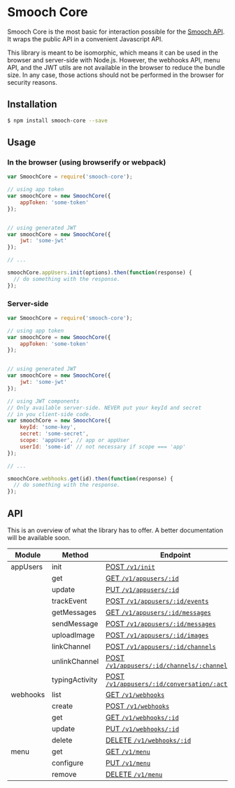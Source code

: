 # Smooch Core

Smooch Core is the most basic for interaction possible for the [Smooch API](http://docs.smooch.io/rest). It wraps the public API in a convenient Javascript API.

This library is meant to be isomorphic, which means it can be used in the browser and server-side with Node.js. However, the webhooks API, menu API, and the JWT utils are not available in the browser to reduce the bundle size. In any case, those actions should not be performed in the browser for security reasons.

## Installation
```bash
$ npm install smooch-core --save
```

## Usage

### In the browser (using browserify or webpack)

```js
var SmoochCore = require('smooch-core');

// using app token
var smoochCore = new SmoochCore({
    appToken: 'some-token'
});


// using generated JWT
var smoochCore = new SmoochCore({
    jwt: 'some-jwt'
});

// ...

smoochCore.appUsers.init(options).then(function(response) {
  // do something with the response.
});
```


### Server-side

```js
var SmoochCore = require('smooch-core');

// using app token
var smoochCore = new SmoochCore({
    appToken: 'some-token'
});


// using generated JWT
var smoochCore = new SmoochCore({
    jwt: 'some-jwt'
});

// using JWT components
// Only available server-side. NEVER put your keyId and secret
// in you client-side code.
var smoochCore = new SmoochCore({
    keyId: 'some-key',
    secret: 'some-secret',
    scope: 'appUser', // app or appUser
    userId: 'some-id' // not necessary if scope === 'app'
});

// ...

smoochCore.webhooks.get(id).then(function(response) {
  // do something with the response.
});

```

## API
This is an overview of what the library has to offer. A better documentation will be available soon.

| Module    | Method  | Endpoint |
|--------   |-------- |-------------|
| appUsers  | init    | [POST `/v1/init`](http://docs.smooch.io/rest/#init-beta)       |
|           | get     | [GET `/v1/appusers/:id`](http://docs.smooch.io/rest/#get-app-user)         |
|           | update  | [PUT `/v1/appusers/:id`](http://docs.smooch.io/rest/#update-app-user)         |
|           | trackEvent  | [POST `/v1/appusers/:id/events`](http://docs.smooch.io/rest/#track-event)         |
|           | getMessages | [GET `/v1/appusers/:id/messages`](http://docs.smooch.io/rest/#get-conversation) |
|           | sendMessage | [POST `/v1/appusers/:id/messages`](http://docs.smooch.io/rest/#post-message) |
|           | uploadImage | [POST `/v1/appusers/:id/images`](http://docs.smooch.io/rest/#upload-image) |
|           | linkChannel | [POST `/v1/appusers/:id/channels`](http://docs.smooch.io/rest/#link-app-user-to-channel) |
|           | unlinkChannel | [POST `/v1/appusers/:id/channels/:channel`](http://docs.smooch.io/rest/#unlink-app-user-from-channel) |
|           | typingActivity | [POST `/v1/appusers/:id/conversation/:activity`](http://docs.smooch.io/rest/#typing-activity) |
| webhooks | list | [GET `/v1/webhooks`](http://docs.smooch.io/rest/#list-webhook) |
|  | create | [POST `/v1/webhooks`](http://docs.smooch.io/rest/#create-webhook) |
|  | get | [GET `/v1/webhooks/:id`](http://docs.smooch.io/rest/#get-webhook) |
|  | update | [PUT `/v1/webhooks/:id`](http://docs.smooch.io/rest/#update-webhook) |
|  | delete | [DELETE `/v1/webhooks/:id`](http://docs.smooch.io/rest/#delete-webhook) |
| menu      | get      | [GET `/v1/menu`](http://docs.smooch.io/rest#persistent-menus)       |
|           | configure| [PUT `/v1/menu`](http://docs.smooch.io/rest#persistent-menus)   |
|           | remove   | [DELETE `/v1/menu`](http://docs.smooch.io/rest#persistent-menus)|
